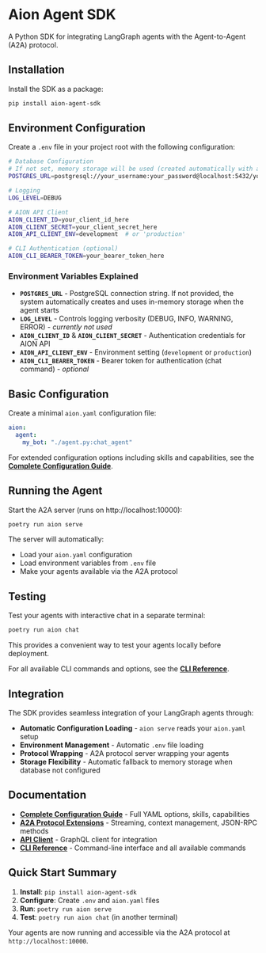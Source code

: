 # Aion Agent SDK

A Python SDK for integrating LangGraph agents with the Agent-to-Agent (A2A) protocol.

## Installation

Install the SDK as a package:

```bash
pip install aion-agent-sdk
```

## Environment Configuration

Create a `.env` file in your project root with the following configuration:

```bash
# Database Configuration
# If not set, memory storage will be used (created automatically with agent startup)
POSTGRES_URL=postgresql://your_username:your_password@localhost:5432/your_database_name

# Logging
LOG_LEVEL=DEBUG

# AION API Client
AION_CLIENT_ID=your_client_id_here
AION_CLIENT_SECRET=your_client_secret_here
AION_API_CLIENT_ENV=development  # or 'production'

# CLI Authentication (optional)
AION_CLI_BEARER_TOKEN=your_bearer_token_here
```

### Environment Variables Explained

- **`POSTGRES_URL`** - PostgreSQL connection string. If not provided, the system automatically creates and uses in-memory storage when the agent starts
- **`LOG_LEVEL`** - Controls logging verbosity (DEBUG, INFO, WARNING, ERROR) - *currently not used*
- **`AION_CLIENT_ID`** & **`AION_CLIENT_SECRET`** - Authentication credentials for AION API
- **`AION_API_CLIENT_ENV`** - Environment setting (`development` or `production`)
- **`AION_CLI_BEARER_TOKEN`** - Bearer token for authentication (chat command) - *optional*

## Basic Configuration

Create a minimal `aion.yaml` configuration file:

```yaml
aion:
  agent:
    my_bot: "./agent.py:chat_agent"
```

For extended configuration options including skills and capabilities, see the **[Complete Configuration Guide](docs/aion-yaml-config.md)**.

## Running the Agent

Start the A2A server (runs on http://localhost:10000):

```bash
poetry run aion serve
```

The server will automatically:
- Load your `aion.yaml` configuration
- Load environment variables from `.env` file
- Make your agents available via the A2A protocol

## Testing

Test your agents with interactive chat in a separate terminal:

```bash
poetry run aion chat
```

This provides a convenient way to test your agents locally before deployment.

For all available CLI commands and options, see the **[CLI Reference](libs/aion-cli/README.md)**.

## Integration

The SDK provides seamless integration of your LangGraph agents through:

- **Automatic Configuration Loading** - `aion serve` reads your `aion.yaml` setup
- **Environment Management** - Automatic `.env` file loading
- **Protocol Wrapping** - A2A protocol server wrapping your agents
- **Storage Flexibility** - Automatic fallback to memory storage when database not configured

## Documentation

- **[Complete Configuration Guide](docs/aion-yaml-config.md)** - Full YAML options, skills, capabilities
- **[A2A Protocol Extensions](docs/a2a_extensions/main.md)** - Streaming, context management, JSON-RPC methods  
- **[API Client](libs/aion-api-client/README.md)** - GraphQL client for integration
- **[CLI Reference](libs/aion-cli/README.md)** - Command-line interface and all available commands

## Quick Start Summary

1. **Install**: `pip install aion-agent-sdk`
2. **Configure**: Create `.env` and `aion.yaml` files
3. **Run**: `poetry run aion serve`
4. **Test**: `poetry run aion chat` (in another terminal)

Your agents are now running and accessible via the A2A protocol at `http://localhost:10000`.
